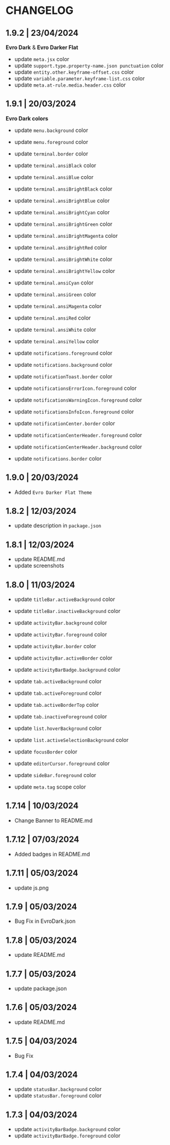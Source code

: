 # CHANGELOG

## 1.9.2 | 23/04/2024

**Evro Dark** & **Evro Darker Flat**

- update `meta.jsx` color
- update `support.type.property-name.json punctuation` color
- update `entity.other.keyframe-offset.css` color
- update `variable.parameter.keyframe-list.css` color
- update `meta.at-rule.media.header.css` color

## 1.9.1 | 20/03/2024

**Evro Dark colors**

- update `menu.background` color
- update `menu.foreground` color

- update `terminal.border` color
- update `terminal.ansiBlack` color
- update `terminal.ansiBlue` color
- update `terminal.ansiBrightBlack` color
- update `terminal.ansiBrightBlue` color
- update `terminal.ansiBrightCyan` color
- update `terminal.ansiBrightGreen` color
- update `terminal.ansiBrightMagenta` color
- update `terminal.ansiBrightRed` color
- update `terminal.ansiBrightWhite` color
- update `terminal.ansiBrightYellow` color
- update `terminal.ansiCyan` color
- update `terminal.ansiGreen` color
- update `terminal.ansiMagenta` color
- update `terminal.ansiRed` color
- update `terminal.ansiWhite` color
- update `terminal.ansiYellow` color

- update `notifications.foreground` color
- update `notifications.background` color
- update `notificationToast.border` color
- update `notificationsErrorIcon.foreground` color
- update `notificationsWarningIcon.foreground` color
- update `notificationsInfoIcon.foreground` color
- update `notificationCenter.border` color
- update `notificationCenterHeader.foreground` color
- update `notificationCenterHeader.background` color
- update `notifications.border` color

## 1.9.0 | 20/03/2024

- Added `Evro Darker Flat Theme`

## 1.8.2 | 12/03/2024

- update description in `package.json`

## 1.8.1 | 12/03/2024

- update README.md
- update screenshots

## 1.8.0 | 11/03/2024

- update `titleBar.activeBackground` color
- update `titleBar.inactiveBackground` color

- update `activityBar.background` color
- update `activityBar.foreground` color
- update `activityBar.border` color
- update `activityBar.activeBorder` color
- update `activityBarBadge.background` color

- update `tab.activeBackground` color
- update `tab.activeForeground` color
- update `tab.activeBorderTop` color
- update `tab.inactiveForeground` color

- update `list.hoverBackground` color
- update `list.activeSelectionBackground` color

- update `focusBorder` color

- update `editorCursor.foreground` color

- update `sideBar.foreground` color

- update `meta.tag` scope color

## 1.7.14 | 10/03/2024

- Change Banner to README.md

## 1.7.12 | 07/03/2024

- Added badges in README.md

## 1.7.11 | 05/03/2024

- update js.png

## 1.7.9 | 05/03/2024

- Bug Fix in EvroDark.json

## 1.7.8 | 05/03/2024

- update README.md

## 1.7.7 | 05/03/2024

- update package.json

## 1.7.6 | 05/03/2024

- update README.md

## 1.7.5 | 04/03/2024

- Bug Fix

## 1.7.4 | 04/03/2024

- update `statusBar.background` color
- update `statusBar.foreground` color

## 1.7.3 | 04/03/2024

- update `activityBarBadge.background` color
- update `activityBarBadge.foreground` color
